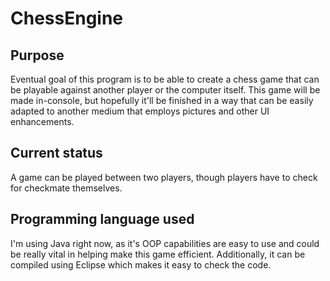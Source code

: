 # ChessEngine

## Purpose
  Eventual goal of this program is to be able to create a chess game that can be playable against another player or the computer itself.
  This game will be made in-console, but hopefully it'll be finished in a way that can be easily adapted to another medium that employs pictures and other UI enhancements.
  
## Current status
  A game can be played between two players, though players have to check for checkmate themselves. 
  
## Programming language used
  I'm using Java right now, as it's OOP capabilities are easy to use and could be really vital in helping make this game efficient.
  Additionally, it can be compiled using Eclipse which makes it easy to check the code.
